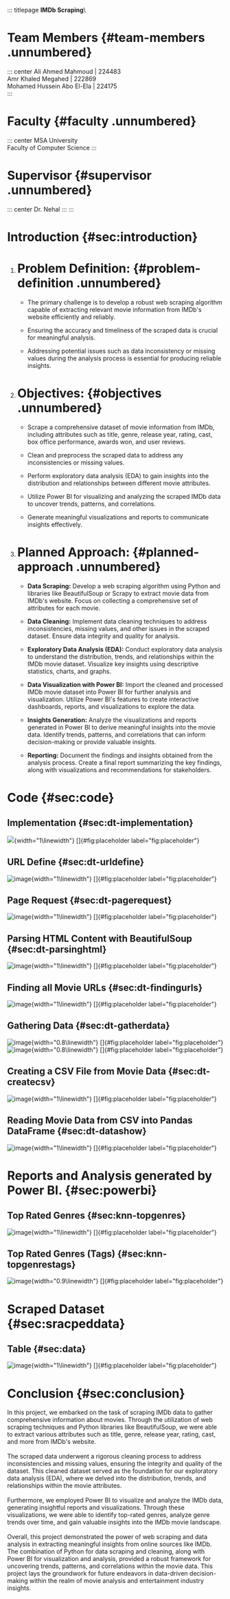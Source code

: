 ::: titlepage
**IMDb Scraping**\

# Team Members {#team-members .unnumbered}

::: center
Ali Ahmed Mahmoud \| 224483\
Amr Khaled Megahed \| 222869\
Mohamed Hussein Abo El-Ela \| 224175\
:::

# Faculty {#faculty .unnumbered}

::: center
MSA University\
Faculty of Computer Science
:::

# Supervisor {#supervisor .unnumbered}

::: center
Dr. Nehal
:::
:::

# Introduction {#sec:introduction}

1.  # Problem Definition: {#problem-definition .unnumbered}

    -   The primary challenge is to develop a robust web scraping
        algorithm capable of extracting relevant movie information from
        IMDb's website efficiently and reliably.

    -   Ensuring the accuracy and timeliness of the scraped data is
        crucial for meaningful analysis.

    -   Addressing potential issues such as data inconsistency or
        missing values during the analysis process is essential for
        producing reliable insights.

2.  # Objectives: {#objectives .unnumbered}

    -   Scrape a comprehensive dataset of movie information from IMDb,
        including attributes such as title, genre, release year, rating,
        cast, box office performance, awards won, and user reviews.

    -   Clean and preprocess the scraped data to address any
        inconsistencies or missing values.

    -   Perform exploratory data analysis (EDA) to gain insights into
        the distribution and relationships between different movie
        attributes.

    -   Utilize Power BI for visualizing and analyzing the scraped IMDb
        data to uncover trends, patterns, and correlations.

    -   Generate meaningful visualizations and reports to communicate
        insights effectively.

3.  # Planned Approach: {#planned-approach .unnumbered}

    -   **Data Scraping:** Develop a web scraping algorithm using Python
        and libraries like BeautifulSoup or Scrapy to extract movie data
        from IMDb's website. Focus on collecting a comprehensive set of
        attributes for each movie.

    -   **Data Cleaning:** Implement data cleaning techniques to address
        inconsistencies, missing values, and other issues in the scraped
        dataset. Ensure data integrity and quality for analysis.

    -   **Exploratory Data Analysis (EDA):** Conduct exploratory data
        analysis to understand the distribution, trends, and
        relationships within the IMDb movie dataset. Visualize key
        insights using descriptive statistics, charts, and graphs.

    -   **Data Visualization with Power BI:** Import the cleaned and
        processed IMDb movie dataset into Power BI for further analysis
        and visualization. Utilize Power BI's features to create
        interactive dashboards, reports, and visualizations to explore
        the data.

    -   **Insights Generation:** Analyze the visualizations and reports
        generated in Power BI to derive meaningful insights into the
        movie data. Identify trends, patterns, and correlations that can
        inform decision-making or provide valuable insights.

    -   **Reporting:** Document the findings and insights obtained from
        the analysis process. Create a final report summarizing the key
        findings, along with visualizations and recommendations for
        stakeholders.

# Code {#sec:code}

## Implementation {#sec:dt-implementation}

![](image){width="1\\linewidth"} []{#fig:placeholder
label="fig:placeholder"}

## URL Define {#sec:dt-urldefine}

![image](image2){width="1\\linewidth"} []{#fig:placeholder
label="fig:placeholder"}

## Page Request {#sec:dt-pagerequest}

![image](image3){width="1\\linewidth"} []{#fig:placeholder
label="fig:placeholder"}

## Parsing HTML Content with BeautifulSoup {#sec:dt-parsinghtml}

![image](image4){width="1\\linewidth"} []{#fig:placeholder
label="fig:placeholder"}

## Finding all Movie URLs {#sec:dt-findingurls}

![image](image5){width="1\\linewidth"} []{#fig:placeholder
label="fig:placeholder"}

## Gathering Data {#sec:dt-gatherdata}

![image](image6){width="0.8\\linewidth"} []{#fig:placeholder
label="fig:placeholder"} ![image](image7){width="0.8\\linewidth"}
[]{#fig:placeholder label="fig:placeholder"}

## Creating a CSV File from Movie Data {#sec:dt-createcsv}

![image](image8){width="1\\linewidth"} []{#fig:placeholder
label="fig:placeholder"}

## Reading Movie Data from CSV into Pandas DataFrame {#sec:dt-datashow}

![image](image9){width="1\\linewidth"} []{#fig:placeholder
label="fig:placeholder"}

# Reports and Analysis generated by Power BI. {#sec:powerbi}

## Top Rated Genres {#sec:knn-topgenres}

![image](image11){width="1\\linewidth"} []{#fig:placeholder
label="fig:placeholder"}

## Top Rated Genres (Tags) {#sec:knn-topgenrestags}

![image](image12){width="0.9\\linewidth"} []{#fig:placeholder
label="fig:placeholder"}

# Scraped Dataset {#sec:sracpeddata}

## Table {#sec:data}

![image](image10){width="1\\linewidth"} []{#fig:placeholder
label="fig:placeholder"}

# Conclusion {#sec:conclusion}

In this project, we embarked on the task of scraping IMDb data to gather
comprehensive information about movies. Through the utilization of web
scraping techniques and Python libraries like BeautifulSoup, we were
able to extract various attributes such as title, genre, release year,
rating, cast, and more from IMDb's website.\
\
The scraped data underwent a rigorous cleaning process to address
inconsistencies and missing values, ensuring the integrity and quality
of the dataset. This cleaned dataset served as the foundation for our
exploratory data analysis (EDA), where we delved into the distribution,
trends, and relationships within the movie attributes.\
\
Furthermore, we employed Power BI to visualize and analyze the IMDb
data, generating insightful reports and visualizations. Through these
visualizations, we were able to identify top-rated genres, analyze genre
trends over time, and gain valuable insights into the IMDb movie
landscape.\
\
Overall, this project demonstrated the power of web scraping and data
analysis in extracting meaningful insights from online sources like
IMDb. The combination of Python for data scraping and cleaning, along
with Power BI for visualization and analysis, provided a robust
framework for uncovering trends, patterns, and correlations within the
movie data. This project lays the groundwork for future endeavors in
data-driven decision-making within the realm of movie analysis and
entertainment industry insights.
